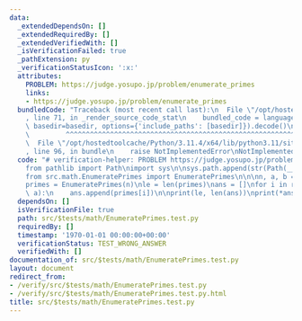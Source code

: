 ```yaml
---
data:
  _extendedDependsOn: []
  _extendedRequiredBy: []
  _extendedVerifiedWith: []
  _isVerificationFailed: true
  _pathExtension: py
  _verificationStatusIcon: ':x:'
  attributes:
    PROBLEM: https://judge.yosupo.jp/problem/enumerate_primes
    links:
    - https://judge.yosupo.jp/problem/enumerate_primes
  bundledCode: "Traceback (most recent call last):\n  File \"/opt/hostedtoolcache/Python/3.11.4/x64/lib/python3.11/site-packages/onlinejudge_verify/documentation/build.py\"\
    , line 71, in _render_source_code_stat\n    bundled_code = language.bundle(stat.path,\
    \ basedir=basedir, options={'include_paths': [basedir]}).decode()\n          \
    \         ^^^^^^^^^^^^^^^^^^^^^^^^^^^^^^^^^^^^^^^^^^^^^^^^^^^^^^^^^^^^^^^^^^^^^^^^^^^^^^^^^\n\
    \  File \"/opt/hostedtoolcache/Python/3.11.4/x64/lib/python3.11/site-packages/onlinejudge_verify/languages/python.py\"\
    , line 96, in bundle\n    raise NotImplementedError\nNotImplementedError\n"
  code: "# verification-helper: PROBLEM https://judge.yosupo.jp/problem/enumerate_primes\n\
    from pathlib import Path\nimport sys\n\nsys.path.append(str(Path(__file__).resolve().parent.parent.parent.parent))\n\
    from src.math.EnumeratePrimes import EnumeratePrimes\n\n\nn, a, b = map(int, input().split())\n\
    primes = EnumeratePrimes(n)\nle = len(primes)\nans = []\nfor i in range(b, le,\
    \ a):\n    ans.append(primes[i])\n\nprint(le, len(ans))\nprint(*ans)\n"
  dependsOn: []
  isVerificationFile: true
  path: src/$tests/math/EnumeratePrimes.test.py
  requiredBy: []
  timestamp: '1970-01-01 00:00:00+00:00'
  verificationStatus: TEST_WRONG_ANSWER
  verifiedWith: []
documentation_of: src/$tests/math/EnumeratePrimes.test.py
layout: document
redirect_from:
- /verify/src/$tests/math/EnumeratePrimes.test.py
- /verify/src/$tests/math/EnumeratePrimes.test.py.html
title: src/$tests/math/EnumeratePrimes.test.py
---
```

